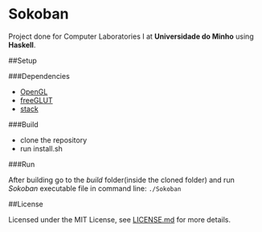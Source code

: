 # Sokoban

Project done for Computer Laboratories I at **Universidade do Minho** using **Haskell**.

##Setup

###Dependencies

- [OpenGL](https://www.opengl.org/about/)
- [freeGLUT](http://freeglut.sourceforge.net/)
- [stack](https://docs.haskellstack.org/en/stable/README/)

###Build

- clone the repository
- run install.sh

###Run

After building go to the *build* folder(inside the cloned folder) and run *Sokoban* executable file in command line: `./Sokoban`

##License

Licensed under the MIT License, see [LICENSE.md](LICENSE) for more details.
